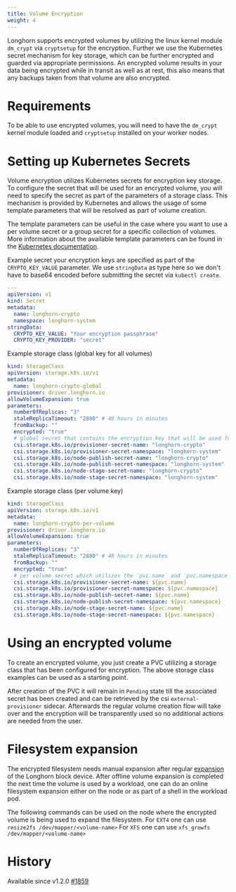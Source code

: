 ```yaml
---
title: Volume Encryption
weight: 4
---
```


Longhorn supports encrypted volumes by utilizing the linux kernel module `dm_crypt` via `cryptsetup` for the encryption.
Further we use the Kubernetes secret mechanism for key storage, which can be further encrypted and guarded via appropriate permissions.
An encrypted volume results in your data being encrypted while in transit as well as at rest, this also means that any backups taken from that volume are also encrypted.

# Requirements

To be able to use encrypted volumes, you will need to have the `dm_crypt` kernel module loaded
and `cryptsetup` installed on your worker nodes.

# Setting up Kubernetes Secrets
Volume encryption utilizes Kubernetes secrets for encryption key storage.
To configure the secret that will be used for an encrypted volume, you will need to specify the secret as part of the parameters of a storage class.
This mechanism is provided by Kubernetes and allows the usage of some template parameters that will be resolved as part of volume creation.

The template parameters can be useful in the case where you want to use a per volume secret or a group secret for a specific collection of volumes.
More information about the available template parameters can be found in the [Kubernetes documentation](https://kubernetes-csi.github.io/docs/secrets-and-credentials-storage-class.html).

Example secret your encryption keys are specified as part of the `CRYPTO_KEY_VALUE` parameter.
We use `stringData` as type here so we don't have to base64 encoded before submitting the secret via `kubectl create`.
```yaml
---
apiVersion: v1
kind: Secret
metadata:
  name: longhorn-crypto
  namespace: longhorn-system
stringData:
  CRYPTO_KEY_VALUE: "Your encryption passphrase"
  CRYPTO_KEY_PROVIDER: "secret"
```

Example storage class (global key for all volumes)
```yaml
kind: StorageClass
apiVersion: storage.k8s.io/v1
metadata:
  name: longhorn-crypto-global
provisioner: driver.longhorn.io
allowVolumeExpansion: true
parameters:
  numberOfReplicas: "3"
  staleReplicaTimeout: "2880" # 48 hours in minutes
  fromBackup: ""
  encrypted: "true"
  # global secret that contains the encryption key that will be used for all volumes
  csi.storage.k8s.io/provisioner-secret-name: "longhorn-crypto"
  csi.storage.k8s.io/provisioner-secret-namespace: "longhorn-system"
  csi.storage.k8s.io/node-publish-secret-name: "longhorn-crypto"
  csi.storage.k8s.io/node-publish-secret-namespace: "longhorn-system"
  csi.storage.k8s.io/node-stage-secret-name: "longhorn-crypto"
  csi.storage.k8s.io/node-stage-secret-namespace: "longhorn-system"
```

Example storage class (per volume key)
```yaml
kind: StorageClass
apiVersion: storage.k8s.io/v1
metadata:
  name: longhorn-crypto-per-volume
provisioner: driver.longhorn.io
allowVolumeExpansion: true
parameters:
  numberOfReplicas: "3"
  staleReplicaTimeout: "2880" # 48 hours in minutes
  fromBackup: ""
  encrypted: "true"
  # per volume secret which utilizes the `pvc.name` and `pvc.namespace` template parameters
  csi.storage.k8s.io/provisioner-secret-name: ${pvc.name}
  csi.storage.k8s.io/provisioner-secret-namespace: ${pvc.namespace}
  csi.storage.k8s.io/node-publish-secret-name: ${pvc.name}
  csi.storage.k8s.io/node-publish-secret-namespace: ${pvc.namespace}
  csi.storage.k8s.io/node-stage-secret-name: ${pvc.name}
  csi.storage.k8s.io/node-stage-secret-namespace: ${pvc.namespace}
```

# Using an encrypted volume

To create an encrypted volume, you just create a PVC utilizing a storage class that has been configured for encryption.
The above storage class examples can be used as a starting point.

After creation of the PVC it will remain in `Pending` state till the associated secret has been created and can be retrieved
by the csi `external-provisioner` sidecar. Afterwards the regular volume creation flow will take over and the encryption will be
transparently used so no additional actions are needed from the user.

# Filesystem expansion

The encrypted filesystem needs manual expansion after regular [expansion](../../volumes-and-nodes/expansion) of the Longhorn block device.
After offline volume expansion is completed the next time the volume is used by a workload, one can do an online filesystem expansion either on the node
or as part of a shell in the workload pod.

The following commands can be used on the node where the encrypted volume is being used to expand the filesystem.
For `EXT4` one can use `resize2fs /dev/mapper/<volume-name>`
For `XFS` one can use `xfs_growfs /dev/mapper/<volume-name>`

# History
Available since v1.2.0 [#1859](https://github.com/longhorn/longhorn/issues/1859)
